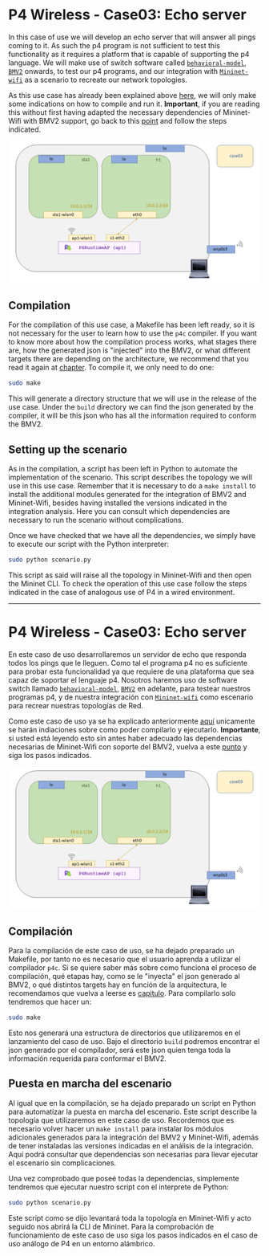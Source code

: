 # P4 Wireless - Case03: Echo server

In this case of use we will develop an echo server that will answer all pings coming to it. As such the p4 program is not sufficient to test this functionality as it requires a platform that is capable of supporting the p4 language. We will make use of switch software called [``behavioral-model``](https://github.com/p4lang/behavioral-model), [``BMV2``](https://github.com/p4lang/behavioral-model) onwards, to test our p4 programs, and our integration with [``Mininet-wifi``](https://github.com/davidcawork/mininet-wifi/tree/be2b9977f7c7630cc9d4b0d909cf4f8476c353d6) as a scenario to recreate our network topologies. 

As this use case has already been explained above [here](https://github.com/davidcawork/TFG/tree/master/src/use_cases/p4/case01), we will only make some indications on how to compile and run it. **Important**, if you are reading this without first having adapted the necessary dependencies of Mininet-Wifi with BMV2 support, go back to this [point](https://github.com/davidcawork/TFG/tree/master/src/use_cases/p4-wireless#puesta-en-marcha-del-mininet-wifi-modificado) and follow the steps indicated. 


![scenario](../../../../img/use_cases/p4-wireless/case03/scenario.png)


## Compilation 

For the compilation of this use case, a Makefile has been left ready, so it is not necessary for the user to learn how to use the `p4c` compiler. If you want to know more about how the compilation process works, what stages there are, how the generated json is "injected" into the BMV2, or what different targets there are depending on the architecture, we recommend that you read it again at [chapter](https://github.com/davidcawork/TFG/tree/master/src/use_cases/p4/case01#compilaci%C3%B3n). To compile it, we only need to do one:

```bash
sudo make
```

This will generate a directory structure that we will use in the release of the use case. Under the `build` directory we can find the json generated by the compiler, it will be this json who has all the information required to conform the BMV2.


## Setting up the scenario

As in the compilation, a script has been left in Python to automate the implementation of the scenario. This script describes the topology we will use in this use case. Remember that it is necessary to do a `make install` to install the additional modules generated for the integration of BMV2 and Mininet-Wifi, besides having installed the versions indicated in the integration analysis. Here you can consult which dependencies are necessary to run the scenario without complications. 

Once we have checked that we have all the dependencies, we simply have to execute our script with the Python interpreter:

```bash
sudo python scenario.py
```

This script as said will raise all the topology in Mininet-Wifi and then open the Mininet CLI. To check the operation of this use case follow the steps indicated in the case of analogous use of P4 in a wired environment.

---

# P4 Wireless - Case03: Echo server

En este caso de uso desarrollaremos un servidor de echo que responda todos los pings que le lleguen. Como tal el programa p4 no es suficiente para probar esta funcionalidad ya que requiere de una plataforma que sea capaz de soportar el lenguaje p4. Nosotros haremos uso de software switch llamado [``behavioral-model``](https://github.com/p4lang/behavioral-model), [``BMV2``](https://github.com/p4lang/behavioral-model) en adelante, para testear nuestros programas p4, y de nuestra integración con [``Mininet-wifi``](https://github.com/davidcawork/mininet-wifi/tree/be2b9977f7c7630cc9d4b0d909cf4f8476c353d6) como escenario para recrear nuestras topologías de Red. 

Como este caso de uso ya se ha explicado anteriormente [aquí](https://github.com/davidcawork/TFG/tree/master/src/use_cases/p4/case01) unicamente se harán indiaciones sobre como poder compilarlo y ejecutarlo. **Importante**, si usted está leyendo esto sin antes haber adecuado las dependencias necesarias de Mininet-Wifi con soporte del BMV2, vuelva a este [punto](https://github.com/davidcawork/TFG/tree/master/src/use_cases/p4-wireless#puesta-en-marcha-del-mininet-wifi-modificado) y siga los pasos indicados. 


![scenario](../../../../img/use_cases/p4-wireless/case03/scenario.png)


## Compilación 

Para la compilación de este caso de uso, se ha dejado preparado un Makefile, por tanto no es necesario que el usuario aprenda a utilizar el compilador `p4c`. Si se quiere saber más sobre como funciona el proceso de compilación, qué etapas hay, como se le "inyecta" el json generado al BMV2, o qué distintos targets hay en función de la arquitectura, le recomendamos que vuelva a leerse es [capitulo](https://github.com/davidcawork/TFG/tree/master/src/use_cases/p4/case01#compilaci%C3%B3n). Para compilarlo solo tendremos que hacer un:

```bash
sudo make
```

Esto nos generará una estructura de directorios que utilizaremos en el lanzamiento del caso de uso. Bajo el directorio `build` podremos encontrar el json generado por el compilador, será este json quien tenga toda la información requerida para conformar el BMV2.


## Puesta en marcha del escenario

Al igual que en la compilación, se ha dejado preparado un script en Python para automatizar la puesta en marcha del escenario. Este script describe la topología que utilizaremos en este caso de uso. Recordemos que es necesario volver hacer un `make install` para instalar los módulos adicionales generados para la integración del BMV2 y Mininet-Wifi, además de tener instaladas las versiones indicadas en el análisis de la integración. Aquí podrá consultar que dependencias son necesarias para llevar ejecutar el escenario sin complicaciones. 

Una vez comprobado que poseé todas la dependencias, simplemente tendremos que ejecutar nuestro script con el interprete de Python:

```bash
sudo python scenario.py
```

Este script como se dijo levantará toda la topología en Mininet-Wifi y acto seguido nos abrirá la CLI de Mininet. Para la comprobación de funcionamiento de este caso de uso siga los pasos indicados en el caso de uso análogo de P4 en un entorno alámbrico.

